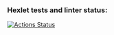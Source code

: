 ### Hexlet tests and linter status:
[![Actions Status](https://github.com/denivladislav/frontend-project-lvl4/workflows/hexlet-check/badge.svg)](https://github.com/denivladislav/frontend-project-lvl4/actions)